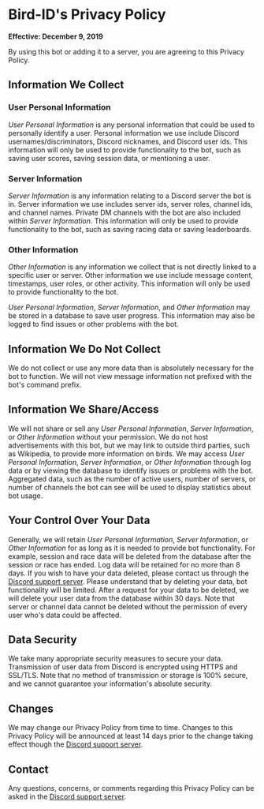 # Bird-ID's Privacy Policy
**Effective: December 9, 2019**

By using this bot or adding it to a server, you are agreeing to this Privacy Policy.

## Information We Collect
### User Personal Information
*User Personal Information* is any personal information that could be used to personally identify a user. Personal information we use include Discord usernames/discriminators, Discord nicknames, and Discord user ids. This information will only be used to provide functionality to the bot, such as saving user scores, saving session data, or mentioning a user.

### Server Information
*Server Information* is any information relating to a Discord server the bot is in. Server information we use includes server ids, server roles, channel ids, and channel names. Private DM channels with the bot are also included within *Server Information*. This information will only be used to provide functionality to the bot, such as saving racing data or saving leaderboards.

### Other Information
*Other Information* is any information we collect that is not directly linked to a specific user or server. Other information we use include message content, timestamps, user roles, or other activity. This information will only be used to provide functionality to the bot.

*User Personal Information*, *Server Information*, and *Other Information* may be stored in a database to save user progress. This information may also be logged to find issues or other problems with the bot.

## Information We Do Not Collect
We do not collect or use any more data than is absolutely necessary for the bot to function. We will not view message information not prefixed with the bot's command prefix. 

## Information We Share/Access
We will not share or sell any *User Personal Information*, *Server Information*, or *Other Information* without your permission. We do not host advertisements with this bot, but we may link to outside third parties, such as Wikipedia, to provide more information on birds. We may access *User Personal Information*, *Server Information*, or *Other Information* through log data or by viewing the database to identify issues or problems with the bot. Aggregated data, such as the number of active users, number of servers, or number of channels the bot can see will be used to display statistics about bot usage.

## Your Control Over Your Data
Generally, we will retain *User Personal Information*, *Server Information*, or *Other Information* for as long as it is needed to provide bot functionality. For example, session and race data will be deleted from the database after the session or race has ended. Log data will be retained for no more than 8 days. If you wish to have your data deleted, please contact us through the [Discord support server](https://discord.gg/fXxYyDJ). Please understand that by deleting your data, bot functionality will be limited. After a request for your data to be deleted, we will delete your user data from the database within 30 days. Note that server or channel data cannot be deleted without the permission of every user who's data could be affected.

## Data Security
We take many appropriate security measures to secure your data. Transmission of user data from Discord is encrypted using HTTPS and SSL/TLS. Note that no method of transmission or storage is 100% secure, and we cannot guarantee your information's absolute security.

## Changes
We may change our Privacy Policy from time to time. Changes to this Privacy Policy will be announced at least 14 days prior to the change taking effect though the [Discord support server](https://discord.gg/fXxYyDJ). 

## Contact
Any questions, concerns, or comments regarding this Privacy Policy can be asked in the [Discord support server](https://discord.gg/fXxYyDJ).
